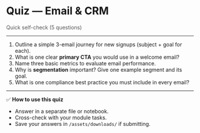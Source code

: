 # Quiz — Email & CRM

<p style="color:#555;margin:0;">Quick self-check (5 questions)</p>
<hr/>

1) Outline a simple 3-email journey for new signups (subject + goal for each).  
2) What is one clear **primary CTA** you would use in a welcome email?  
3) Name three basic metrics to evaluate email performance.  
4) Why is **segmentation** important? Give one example segment and its goal.  
5) What is one compliance best practice you must include in every email?

---

✅ **How to use this quiz**  
- Answer in a separate file or notebook.  
- Cross-check with your module tasks.  
- Save your answers in `/assets/downloads/` if submitting.
